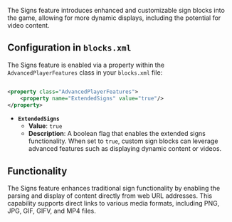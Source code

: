 The Signs feature introduces enhanced and customizable sign blocks into the game, allowing for more dynamic displays,
including the potential for video content.

## Configuration in `blocks.xml`

The Signs feature is enabled via a property within the `AdvancedPlayerFeatures` class in your `blocks.xml` file:

```xml

<property class="AdvancedPlayerFeatures">
    <property name="ExtendedSigns" value="true"/>
</property>
```

* **`ExtendedSigns`**
    * **Value**: `true`
    * **Description**: A boolean flag that enables the extended signs functionality. When set to `true`, custom sign
      blocks can leverage advanced features such as displaying dynamic content or videos.

## Functionality

The Signs feature enhances traditional sign functionality by enabling the parsing and display of content directly from
web URL addresses. This capability supports direct links to various media formats, including PNG, JPG, GIF, GIFV, and
MP4 files.